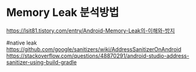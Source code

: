 # Memory Leak 분석방법

https://lsit81.tistory.com/entry/Android-Memory-Leak의-이해와-방지

#native leak
https://github.com/google/sanitizers/wiki/AddressSanitizerOnAndroid
https://stackoverflow.com/questions/48870291/android-studio-address-sanitizer-using-build-gradle